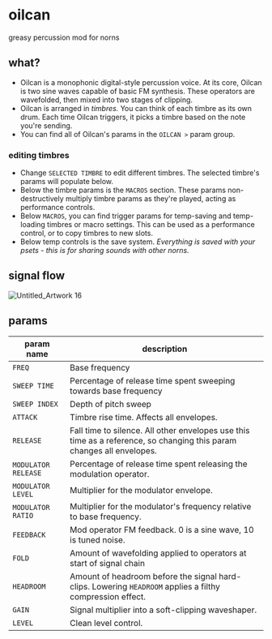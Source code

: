 # oilcan
greasy percussion mod for norns
## what?
* Oilcan is a monophonic digital-style percussion voice. At its core, Oilcan is two sine waves capable of basic FM synthesis. These operators are wavefolded, then mixed into two stages of clipping.
* Oilcan is arranged in *timbres.* You can think of each timbre as its own drum. Each time Oilcan triggers, it picks a timbre based on the note you're sending.
* You can find all of Oilcan's params in the `OILCAN >` param group.
### editing timbres
* Change `SELECTED TIMBRE` to edit different timbres. The selected timbre's params will populate below.
* Below the timbre params is the `MACROS` section. These params non-destructively multiply timbre params as they're played, acting as performance controls.
* Below `MACROS`, you can find trigger params for temp-saving and temp-loading timbres or macro settings. This can be used as a performance control, or to copy timbres to new slots.
* Below temp controls is the save system. *Everything is saved with your psets - this is for sharing sounds with other norns.* 

## signal flow
![Untitled_Artwork 16](https://user-images.githubusercontent.com/86270534/213921482-eb357414-9e54-44e7-be2f-e7e3c8bfe434.png)
## params
| param name | description |
|-|-|
| `FREQ` | Base frequency
| `SWEEP TIME` | Percentage of release time spent sweeping towards base frequency
| `SWEEP INDEX` | Depth of pitch sweep
| `ATTACK` | Timbre rise time. Affects all envelopes.
| `RELEASE` | Fall time to silence. All other envelopes use this time as a reference, so changing this param changes all envelopes.
| `MODULATOR RELEASE` | Percentage of release time spent releasing the modulation operator.
| `MODULATOR LEVEL` | Multiplier for the modulator envelope.
| `MODULATOR RATIO` | Multiplier for the modulator's frequency relative to base frequency.
| `FEEDBACK` | Mod operator FM feedback. 0 is a sine wave, 10 is tuned noise.
| `FOLD` | Amount of wavefolding applied to operators at start of signal chain
| `HEADROOM` | Amount of headroom before the signal hard-clips. Lowering `HEADROOM` applies a filthy compression effect.
| `GAIN` | Signal multiplier into a soft-clipping waveshaper.
| `LEVEL` | Clean level control.
